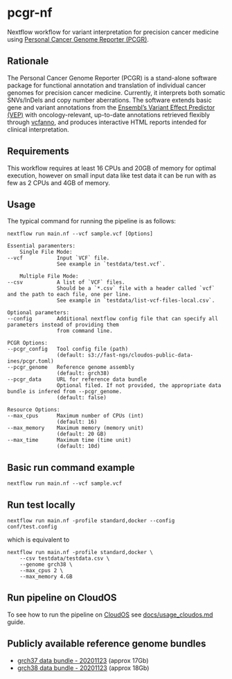 # pcgr-nf

Nextflow workflow for variant interpretation for precision cancer medicine using [Personal Cancer Genome Reporter (PCGR)](https://github.com/sigven/pcgr).

## Rationale

The Personal Cancer Genome Reporter (PCGR) is a stand-alone software package for functional annotation and translation of individual cancer genomes for precision cancer medicine. Currently, it interprets both somatic SNVs/InDels and copy number aberrations. The software extends basic gene and variant annotations from the [Ensembl’s Variant Effect Predictor (VEP)](http://www.ensembl.org/info/docs/tools/vep/index.html) with oncology-relevant, up-to-date annotations retrieved flexibly through [vcfanno](https://github.com/brentp/vcfanno), and produces interactive HTML reports intended for clinical interpretation.

## Requirements

This workflow requires at least 16 CPUs and 20GB of memory for optimal execution, however on small input data like test data it can be run with as few as 2 CPUs and 4GB of memory.

## Usage

The typical command for running the pipeline is as follows:

    nextflow run main.nf --vcf sample.vcf [Options]
    
    Essential paramenters:
        Single File Mode:
    --vcf           Input `VCF` file.
                    See example in `testdata/test.vcf`. 

        Multiple File Mode:
    --csv           A list of `VCF` files.
                    Should be a `*.csv` file with a header called `vcf` and the path to each file, one per line. 
                    See example in `testdata/list-vcf-files-local.csv`. 

    Optional parameters:
    --config        Additional nextflow config file that can specify all parameters instead of providing them 
                    from command line.

    PCGR Options:
    --pcgr_config   Tool config file (path)
                    (default: s3://fast-ngs/cloudos-public-data-ines/pcgr.toml)
    --pcgr_genome   Reference genome assembly
                    (default: grch38)
    --pcgr_data     URL for reference data bundle
                    Optional filed. If not provided, the appropriate data bundle is infered from --pcgr_genome. 
                    (default: false)

    Resource Options:
    --max_cpus      Maximum number of CPUs (int)
                    (default: 16)  
    --max_memory    Maximum memory (memory unit)
                    (default: 20 GB)
    --max_time      Maximum time (time unit)
                    (default: 10d)

## Basic run command example

    nextflow run main.nf --vcf sample.vcf

## Run test locally

    nextflow run main.nf -profile standard,docker --config conf/test.config

which is equivalent to

    nextflow run main.nf -profile standard,docker \
        --csv testdata/testdata.csv \
        --genome grch38 \
        --max_cpus 2 \
        --max_memory 4.GB

## Run pipeline on CloudOS

To see how to run the pipeline on [CloudOS](https://cloudos.lifebit.ai/) see [docs/usage_cloudos.md](docs/usage_cloudos.md) guide.

## Publicly available reference genome bundles

* [grch37 data bundle - 20201123](http://insilico.hpc.uio.no/pcgr/pcgr.databundle.grch37.20201123.tgz) (approx 17Gb)
* [grch38 data bundle - 20201123](http://insilico.hpc.uio.no/pcgr/pcgr.databundle.grch38.20201123.tgz) (approx 18Gb)

